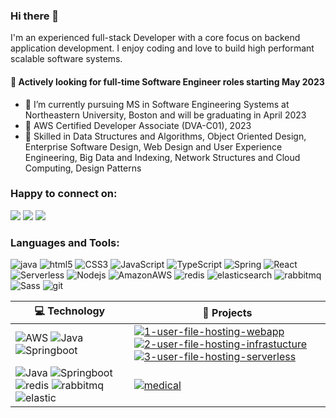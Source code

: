 ### Hi there 👋

I'm an experienced full-stack Developer with a core focus on backend application development. I enjoy coding and love to build high performant scalable software systems. 

#### 🤔 Actively looking for full-time Software Engineer roles starting May 2023

- 🔭 I’m currently pursuing MS in Software Engineering Systems at Northeastern University, Boston and will be graduating in April 2023
- 🥇 AWS Certified Developer Associate (DVA-C01), 2023
- 🎯 Skilled in Data Structures and Algorithms, Object Oriented Design, Enterprise Software Design, Web Design and User Experience Engineering, Big Data and Indexing, Network Structures and Cloud Computing, Design Patterns


### Happy to connect on:

<p>
  <a href="mailto:saichandghanta161@gmail.com?subject=[GitHub]%20Contact&body=Hello,"><img src="https://img.shields.io/badge/e‑mail-D14836.svg?style=for-the-badge&logo=GMail&logoColor=white"/></a>
  <a href="https://github.com/SaiChandGhanta"><img src="https://img.shields.io/badge/github-181717.svg?style=for-the-badge&logo=github&logoColor=white"/></a>
  <a href="https://www.linkedin.com/in/sai-chand-ghanta/"><img src="https://img.shields.io/badge/linkedin-0077B5.svg?style=for-the-badge&logo=linkedin&logoColor=white" /></a>
</p>

### Languages and Tools:

<p>
  <img alt="java" src="https://img.shields.io/badge/Java-ED8B00?style=for-the-badge&logo=openjdk&logoColor=white" />
  <img alt="html5" src="https://img.shields.io/badge/-HTML5-E34F26?style=for-the-badge&logo=html5&logoColor=white" />
  <img alt="CSS3" src="https://img.shields.io/badge/-CSS3-1572B6?style=for-the-badge&logo=CSS3&logoColor=white" />
  <img alt="JavaScript" src="https://img.shields.io/badge/-JavaScript-F7DF1E?style=for-the-badge&logo=JavaScript&logoColor=black" />
  <img alt="TypeScript" src="https://img.shields.io/badge/-TypeScript-007ACC?style=for-the-badge&logo=typescript&logoColor=white" />
  <img alt="Spring" src="https://img.shields.io/badge/Spring-6DB33F?style=for-the-badge&logo=spring&logoColor=white" />
  <img alt="React" src="https://img.shields.io/badge/-React-45b8d8?style=for-the-badge&logo=react&logoColor=white" />
  <img alt="Serverless" src="https://img.shields.io/badge/-Serverless-FD5750?style=for-the-badge&logo=Serverless&logoColor=white" />
  <img alt="Nodejs" src="https://img.shields.io/badge/-Nodejs-43853d?style=for-the-badge&logo=Node.js&logoColor=white" />
  <img alt="AmazonAWS" src="https://img.shields.io/badge/-Amazon-232F3E?style=for-the-badge&logo=AmazonAWS&logoColor=white" />
  <img alt="redis" src="https://img.shields.io/badge/redis-%23DD0031.svg?&style=for-the-badge&logo=redis&logoColor=white" />
  <img alt="elasticsearch" src="https://img.shields.io/badge/Elastic_Search-005571?style=for-the-badge&logo=elasticsearch&logoColor=white" />
  <img alt="rabbitmq" src="https://img.shields.io/badge/rabbitmq-%23FF6600.svg?&style=for-the-badge&logo=rabbitmq&logoColor=white" />
  <img alt="Sass" src="https://img.shields.io/badge/-Sass-CC6699?style=for-the-badge&logo=sass&logoColor=white" />
  <img alt="git" src="https://img.shields.io/badge/-Git-F05032?style=for-the-badge&logo=git&logoColor=white" />
</p>

| 💻 **Technology** | 🚀 **Projects**                                                                                                                                                                                                                                                                                                                                                                                                                                                                                                                                                                                         |
| --------- | --------------- |
| ![AWS](https://img.shields.io/static/v1?label=&message=AWS&color=52C0F2&logo=AmazonAWS&logoColor=white) ![Java](https://img.shields.io/badge/Java-ED8B00?&color=52C0F2&logo=openjdk&logoColor=white)  ![Springboot](https://img.shields.io/static/v1?label=&message=SpringBoot&color=52C0F2&logo=spring&logoColor=white)   | [![1-user-file-hosting-webapp](https://img.shields.io/static/v1?label=&message=webapp&color=000605&logo=github&logoColor=white&labelColor=000605)](https://github.com/SaiChandGhanta/1-user-file-hosting-webapp) [![2-user-file-hosting-infrastucture](https://img.shields.io/static/v1?label=&message=infrastucture&color=000605&logo=github&logoColor=white&labelColor=000605)](https://github.com/SaiChandGhanta/2-user-file-hosting-infrastructure) [![3-user-file-hosting-serverless](https://img.shields.io/static/v1?label=&message=serverless&color=000605&logo=github&logoColor=white&labelColor=000605)](https://github.com/SaiChandGhanta/3-user-file-hosting-serverless) |
| ![Java](https://img.shields.io/badge/Java-ED8B00?&color=52C0F2&logo=openjdk&logoColor=white) ![Springboot](https://img.shields.io/static/v1?label=&message=SpringBoot&color=52C0F2&logo=spring&logoColor=white) ![redis](https://img.shields.io/static/v1?label=&message=redis&color=52C0F2&logo=redis&logoColor=white) ![rabbitmq](https://img.shields.io/static/v1?label=&message=rabbitmq&color=52C0F2&logo=rabbitmq&logoColor=white) ![elastic](https://img.shields.io/static/v1?label=&message=elasticsearch&color=52C0F2&logo=elasticsearch&logoColor=white)    | [![medical](https://img.shields.io/static/v1?label=&message=medical-insurance-plans&color=000605&logo=github&logoColor=white&labelColor=000605)](https://github.com/SaiChandGhanta/medical-insurance-plans) |

